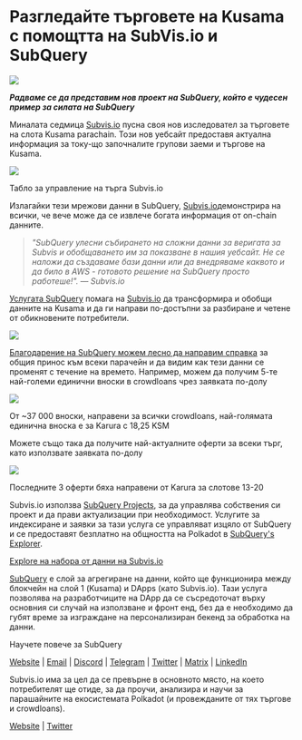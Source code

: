 # Разгледайте търговете на Kusama с помощтта на SubVis.io и SubQuery

![](https://miro.medium.com/max/1400/1*C4rjs3vpR6TUCOqwF3L39g.png)

**_Радваме се да представим нов проект на SubQuery, който е чудесен пример за силата на SubQuery_**

Миналата седмица [Subvis.io](https://www.subvis.io/) пусна своя нов изследовател за търговете на слота Kusama parachain. Този нов уебсайт предоставя актуална информация за току-що започналите групови заеми и търгове на Kusama.


![](https://miro.medium.com/max/1400/1*iHO4P9JcW-Gt7GxqwXxa3g.png)

Табло за управление на търга Subvis.io

Излагайки тези мрежови данни в SubQuery, [Subvis.io](https://www.subvis.io/)демонстрира на всички, че вече може да се извлече богата информация от on-chain данните.

> _"SubQuery улесни събирането на сложни данни за веригата за Subvis и обобщаването им за показване в нашия уебсайт. Не се наложи да създаваме бази данни или да внедряваме каквото и да било в AWS - готовото решение на SubQuery просто работеше!". — Subvis.io_

[Услугата SubQuery](https://subquery.network/) помага на [Subvis.io](https://www.subvis.io/) да трансформира и обобщи данните на Kusama и да ги направи по-достъпни за разбиране и четене от обикновените потребители.

![](https://miro.medium.com/max/1400/1*0W6n5vW1yHc3MjfzgsCFZw.png)

[ Благодарение на SubQuery можем лесно да направим справка](https://explorer.subquery.network/subquery/subvis-io/kusama-auction) за общия принос към всеки парачейн и да видим как тези данни се променят с течение на времето. Например, можем да получим 5-те най-големи единични вноски в crowdloans чрез заявката по-долу

![](https://miro.medium.com/max/1400/1*4509Ki-4lxJyz1kdm6E5PA.png)

От ~37 000 вноски, направени за всички crowdloans, най-голямата единична вноска е за Karura с 18,25 KSM

Можете също така да получите най-актуалните оферти за всеки търг, като използвате заявката по-долу

![](https://miro.medium.com/max/1400/1*M0nrOoms7fNEm-qfBZsJEA.png)

Последните 3 оферти бяха направени от Karura за слотове 13-20

Subvis.io използва [SubQuery Projects](https://project.subquery.network/), за да управлява собствения си проект и да прави актуализации при необходимост. Услугите за индексиране и заявки за тази услуга се управляват изцяло от SubQuery и се предоставят безплатно на общността на Polkadot в [SubQuery's Explorer](https://explorer.subquery.network/).

[Explore на набора от данни на Subvis.io](https://explorer.subquery.network/subquery/subvis-io/kusama-auction)

[SubQuery](https://subquery.network/) е слой за агрегиране на данни, който ще функционира между блокчейн на слой 1 (Kusama) и DApps (като Subvis.io). Тази услуга позволява на разработчиците на DApp да се съсредоточат върху основния си случай на използване и фронт енд, без да е необходимо да губят време за изграждане на персонализиран бекенд за обработка на данни.

Научете повече за SubQuery

[Website](https://subquery.network/) | [Email](mailto:hello@subquery.network) | [Discord](https://discord.com/invite/78zg8aBSMG) | [Telegram](https://t.me/subquerynetwork) | [Twitter](https://twitter.com/subquerynetwork) | [Matrix](https://matrix.to/#/#subquery:matrix.org) | [LinkedIn](https://www.linkedin.com/company/subquery)

Subvis.io има за цел да се превърне в основното място, на което потребителят ще отиде, за да проучи, анализира и научи за парашайните на екосистемата Polkadot (и провежданите от тях търгове и crowdloans).

[Website](https://www.subvis.io/) | [Twitter](https://twitter.com/subvisioapp)